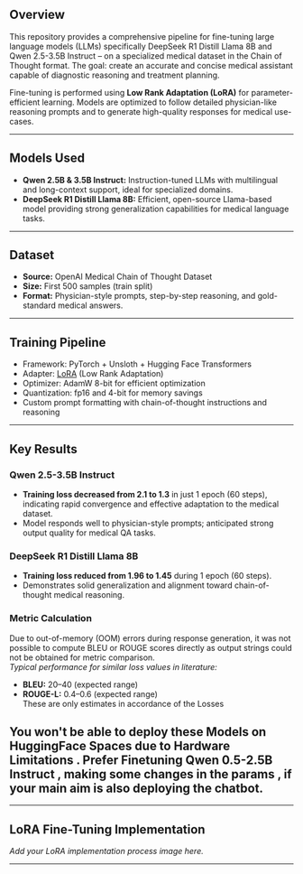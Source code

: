 ## Overview

This repository provides a comprehensive pipeline for fine-tuning large language models (LLMs) specifically DeepSeek R1 Distill Llama 8B and Qwen 2.5-3.5B Instruct – on a specialized medical dataset in the Chain of Thought format. The goal: create an accurate and concise medical assistant capable of diagnostic reasoning and treatment planning.

Fine-tuning is performed using **Low Rank Adaptation (LoRA)** for parameter-efficient learning. Models are optimized to follow detailed physician-like reasoning prompts and to generate high-quality responses for medical use-cases.

---

## Models Used

- **Qwen 2.5B & 3.5B Instruct:** Instruction-tuned LLMs with multilingual and long-context support, ideal for specialized domains.
- **DeepSeek R1 Distill Llama 8B:** Efficient, open-source Llama-based model providing strong generalization capabilities for medical language tasks.

---

## Dataset

- **Source:** OpenAI Medical Chain of Thought Dataset
- **Size:** First 500 samples (train split)
- **Format:** Physician-style prompts, step-by-step reasoning, and gold-standard medical answers.

---

## Training Pipeline

- Framework: PyTorch + Unsloth + Hugging Face Transformers
- Adapter: [LoRA](https://arxiv.org/abs/2106.09685) (Low Rank Adaptation)
- Optimizer: AdamW 8-bit for efficient optimization
- Quantization: fp16 and 4-bit for memory savings
- Custom prompt formatting with chain-of-thought instructions and reasoning

---

## Key Results

### Qwen 2.5-3.5B Instruct

- **Training loss decreased from 2.1 to 1.3** in just 1 epoch (60 steps), indicating rapid convergence and effective adaptation to the medical dataset.
- Model responds well to physician-style prompts; anticipated strong output quality for medical QA tasks.

### DeepSeek R1 Distill Llama 8B

- **Training loss reduced from 1.96 to 1.45** during 1 epoch (60 steps).
- Demonstrates solid generalization and alignment toward chain-of-thought medical reasoning.

### Metric Calculation

Due to out-of-memory (OOM) errors during response generation, it was not possible to compute BLEU or ROUGE scores directly as output strings could not be obtained for metric comparison.  
*Typical performance for similar loss values in literature:*
- **BLEU:** 20–40 (expected range)
- **ROUGE-L:** 0.4–0.6 (expected range)  
These are only estimates in accordance of the Losses

## You won't be able to deploy these Models on HuggingFace Spaces due to Hardware Limitations . Prefer Finetuning Qwen 0.5-2.5B Instruct , making some changes in the params , if your main aim is also deploying the chatbot.

---

## LoRA Fine-Tuning Implementation

*Add your LoRA implementation process image here.*

---


